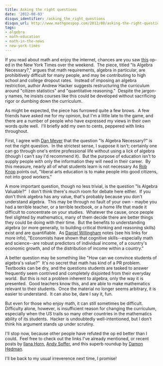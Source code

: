 ```yaml
---
title: Asking the right questions
date: '2012-08-03'
disqus_identifier: /asking_the_right_questions
disqus_url: http://www.mathgoespop.com/2012/08/asking-the-right-questions.html
tags:
- algebra
- math-education
- math-in-the-news
- new-york-times
---
```


If you read about math and enjoy the internet, chances are you saw <a href="http://www.nytimes.com/2012/07/29/opinion/sunday/is-algebra-necessary.html?_r=1">this</a> op-ed in the New York Times over the weekend.  The piece, titled "Is Algebra Necessary?," argues that math requirements, algebra in particular, are prohibitively difficult for many people, and may be contributing to high school and college dropout rates.  Instead of imposing an algebra restriction, author Andrew Hacker suggests restructuring the curriculum around "citizen statistics" and "quantitative reasoning."  Despite the jargon-y names, he insists courses like this could be developed without sacrificing rigor or dumbing down the curriculum.

As might be expected, the piece has furrowed quite a few brows.  A few friends have asked me for my opinion, but I'm a little late to the game, and there are a number of people who have expressed my views in their own words quite well.  I'll briefly add my own to cents, peppered with links throughout.

First, I agree with <a href="http://blog.mrmeyer.com/?p=14736">Dan Meyer</a> that the question "Is Algebra Necessary?" is not the right question.  In the strictest sense, I suppose it isn't; certainly one can go through one's entire professional life without using a lick of algebra (though I can't say I'd recommend it).  But the purpose of education isn't to supply people with only the information they will need in their career.  By this measure, nearly all of what students learn is not necessary As <a href="http://scientopia.org/blogs/galacticinteractions/2012/07/29/when-andrew-hacker-asks-is-algebra-necessary-why-doesnt-he-just-ask-is-high-school-necessary/">Rob Knop</a> points out, "liberal arts education is to make people into good citizens, not into good workers."

A more important question, though no less trivial, is the question "Is Algebra Valuable?"  I don't think there's much room for debate here either.  If you don't think algebra has any value, that's probably because you don't understand algebra.  This may be through no fault of your own - maybe you had a terrible teacher, or a terrible textbook, or a home life that made it difficult to concentrate on your studies.  Whatever the cause, once people feel slighted by mathematics, many of them decide there are better things they could be doing with their time.  But the benefits to understanding algebra (or more generally, to building critical thinking and reasoning skills) exist and are quantifiable.  As <a href="http://www.danielwillingham.com/1/post/2012/07/yes-algebra-is-necessary.html">Daniel Willingham</a> notes (see his links for more info), "Economists have shown that cognitive skills--especially math and science--are robust predictors of individual income, of a country's economic growth, and of the distribution of income within a country."

A better question may be something like "How can we convince students of algebra's value?"  It's no secret that math has kind of a PR problem.  Textbooks can be dry, and the questions students are tasked to answer frequently seem contrived and completely disjointed from their everyday world.  But this is not a problem inherent to algebra, only the way it is presented.  Good teachers know this, and are able to make mathematics relevant to their students.  Once the material no longer seems arbitrary, it is easier to understand.  It can also be, dare I say it, fun.

But even for those who enjoy math, it can still sometimes be difficult.  Difficulty alone, however, is insufficient reason for changing the curriculum, especially when the US trails so many other countries in the mathematics ability of its students.  Hacker is undoubtedly well-intentioned, but I don't think his argument stands up under scrutiny.

I'll stop now, because other people have refuted the op ed better than I could.  Feel free to check out the links I've already mentioned, or recent posts by <a href="http://ilanahorn.tumblr.com/post/28332879926/my-response-to-the-nyt-editorial-on-algebra">Ilana Horn</a>, <a href="http://soffer801.wordpress.com/2012/07/30/algebra-is-necessary/">Andy Soffer</a>, and this superb roundup by <a href="http://wildmath.org/2012/07/30/more-reasons-to-learn-algebra/">Damon Hedman</a>.

I'll be back to my usual irreverence next time, I promise!

